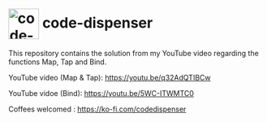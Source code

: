 <h1>
<img src="https://github.com/code-dispenser.png" align="center" height="60px" alt="code-dispenser icon" /> code-dispenser
</h1>

This repository contains the solution from my YouTube video regarding the functions Map, Tap and Bind.

YouTube video (Map & Tap): https://youtu.be/q32AdQTIBCw

YouTube vidoe (Bind): https://youtu.be/5WC-ITWMTC0

Coffees welcomed : https://ko-fi.com/codedispenser

